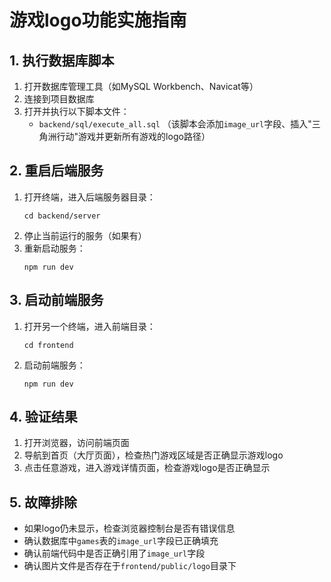 # 游戏logo功能实施指南

## 1. 执行数据库脚本

1. 打开数据库管理工具（如MySQL Workbench、Navicat等）
2. 连接到项目数据库
3. 打开并执行以下脚本文件：
   - `backend/sql/execute_all.sql`
   （该脚本会添加`image_url`字段、插入"三角洲行动"游戏并更新所有游戏的logo路径）

## 2. 重启后端服务

1. 打开终端，进入后端服务器目录：
   ```
   cd backend/server
   ```
2. 停止当前运行的服务（如果有）
3. 重新启动服务：
   ```
   npm run dev
   ```

## 3. 启动前端服务

1. 打开另一个终端，进入前端目录：
   ```
   cd frontend
   ```
2. 启动前端服务：
   ```
   npm run dev
   ```

## 4. 验证结果

1. 打开浏览器，访问前端页面
2. 导航到首页（大厅页面），检查热门游戏区域是否正确显示游戏logo
3. 点击任意游戏，进入游戏详情页面，检查游戏logo是否正确显示

## 5. 故障排除

- 如果logo仍未显示，检查浏览器控制台是否有错误信息
- 确认数据库中`games`表的`image_url`字段已正确填充
- 确认前端代码中是否正确引用了`image_url`字段
- 确认图片文件是否存在于`frontend/public/logo`目录下